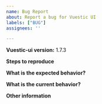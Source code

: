 ```yaml
---
name: Bug Report
about: Report a bug for Vuestic UI
labels: ["BUG"]
assignees: ''

---
```


**Vuestic-ui version:** 1.7.3

**Steps to reproduce**

**What is the expected behavior?**

**What is the current behavior?**

**Other information**
